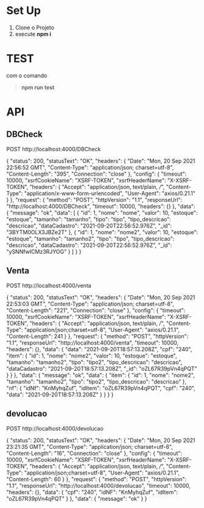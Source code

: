# Set Up

 1. Clone o Projeto 
 2. execute **npm i**

# TEST 

com o comando 

> **npm run test**

# API 

## DBCheck

POST http://localhost:4000/DBCheck

{
	"status": 200,
	"statusText": "OK",
	"headers": {
		"Date": "Mon, 20 Sep 2021 22:56:52 GMT",
		"Content-Type": "application/json; charset=utf-8",
		"Content-Length": "395",
		"Connection": "close"
	},
	"config": {
		"timeout": 10000,
		"xsrfCookieName": "XSRF-TOKEN",
		"xsrfHeaderName": "X-XSRF-TOKEN",
		"headers": {
			"Accept": "application/json, text/plain, */*",
			"Content-Type": "application/x-www-form-urlencoded",
			"User-Agent": "axios/0.21.1"
		}
	},
	"request": {
		"method": "POST",
		"httpVersion": "1.1",
		"responseUrl": "http://localhost:4000/DBCheck",
		"timeout": 10000,
		"headers": {}
	},
	"data": {
		"message": "ok",
		"data": [
			{
				"id": 1,
				"nome": "nome",
				"valor": 10,
				"estoque": "estoque",
				"tamanho": "tamanho",
				"tipo": "tipo",
				"tipo_descricao": "descricao",
				"dataCadastro": "2021-09-20T22:56:52.976Z",
				"_id": "3BYTM0OLX3JBZe2T"
			},
			{
				"id": 1,
				"nome": "nome2",
				"valor": 10,
				"estoque": "estoque",
				"tamanho": "tamanho2",
				"tipo": "tipo",
				"tipo_descricao": "descricao",
				"dataCadastro": "2021-09-20T22:56:52.976Z",
				"_id": "ySNNfwICMz3RJYOG"
			}
		]
	}
}




## Venta

POST http://localhost:4000/venta 

{
	"status": 200,
	"statusText": "OK",
	"headers": {
		"Date": "Mon, 20 Sep 2021 22:53:03 GMT",
		"Content-Type": "application/json; charset=utf-8",
		"Content-Length": "221",
		"Connection": "close"
	},
	"config": {
		"timeout": 10000,
		"xsrfCookieName": "XSRF-TOKEN",
		"xsrfHeaderName": "X-XSRF-TOKEN",
		"headers": {
			"Accept": "application/json, text/plain, */*",
			"Content-Type": "application/json;charset=utf-8",
			"User-Agent": "axios/0.21.1",
			"Content-Length": 241
		}
	},
	"request": {
		"method": "POST",
		"httpVersion": "1.1",
		"responseUrl": "http://localhost:4000/venta",
		"timeout": 10000,
		"headers": {},
		"data": {
			"data": "2021-09-20T18:57:13.208Z",
			"cpf": "240",
			"item": {
				"id": 1,
				"nome": "nome2",
				"valor": 10,
				"estoque": "estoque",
				"tamanho": "tamanho2",
				"tipo": "tipo2",
				"tipo_descricao": "descricao",
				"dataCadastro": "2021-09-20T18:57:13.208Z",
				"_id": "oZL67R39pVn4qPQT"
			}
		}
	},
	"data": {
		"message": "ok",
		"data": {
			"item": {
				"id": 1,
				"nome": "nome2",
				"tamanho": "tamanho2",
				"tipo": "tipo2",
				"tipo_descricao": "descricao"
			},
			"nf": {
				"idNf": "KnMyhqZuf",
				"idItem": "oZL67R39pVn4qPQT",
				"cpf": "240",
				"data": "2021-09-20T18:57:13.208Z"
			}
		}
	}
}


## devolucao

POST http://localhost:4000/devolucao

{
	"status": 200,
	"statusText": "OK",
	"headers": {
		"Date": "Mon, 20 Sep 2021 23:21:35 GMT",
		"Content-Type": "application/json; charset=utf-8",
		"Content-Length": "16",
		"Connection": "close"
	},
	"config": {
		"timeout": 10000,
		"xsrfCookieName": "XSRF-TOKEN",
		"xsrfHeaderName": "X-XSRF-TOKEN",
		"headers": {
			"Accept": "application/json, text/plain, */*",
			"Content-Type": "application/json;charset=utf-8",
			"User-Agent": "axios/0.21.1",
			"Content-Length": 60
		}
	},
	"request": {
		"method": "POST",
		"httpVersion": "1.1",
		"responseUrl": "http://localhost:4000/devolucao",
		"timeout": 10000,
		"headers": {},
		"data": {
			"cpf": "240",
			"idNF": "KnMyhqZuf",
			"idItem": "oZL67R39pVn4qPQT"
		}
	},
	"data": {
		"message": "ok"
	}
}
